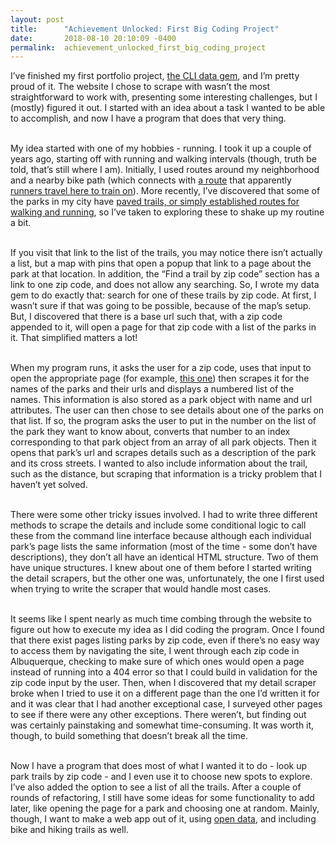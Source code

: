 ```yaml
---
layout: post
title:      "Achievement Unlocked: First Big Coding Project"
date:       2018-08-10 20:10:09 -0400
permalink:  achievement_unlocked_first_big_coding_project
---
```



I’ve finished my first portfolio project, <a href="https://github.com/DMCatanach/burque-trails-cli-app">the CLI data gem</a>, and I’m pretty proud of it. The website I chose to scrape with wasn’t the most straightforward to work with, presenting some interesting challenges, but I (mostly) figured it out. I started with an idea about a task I wanted to be able to accomplish, and now I have a program that does that very thing. </br></br>


My idea started with one of my hobbies - running. I took it up a couple of years ago, starting off with running and walking intervals (though, truth be told, that’s still where I am). Initially, I used routes around my neighborhood and a nearby bike path (which connects with <a href="https://m.strava.com/local/us/albuquerque/running/routes/1365?hl=en-US">a route</a> that apparently <a href="https://medium.com/great-runs/great-runs-in-albuquerque-new-mexico-b9bc56e80a6c">runners travel here to train on</a>). More recently, I’ve discovered that some of the parks in my city have <a href="http://www.cabq.gov/parksandrecreation/parks/prescription-trails/list-of-trails"> paved trails, or simply established routes for walking and running</a>, so I’ve taken to exploring these to shake up my routine a bit. </br></br>

	
If you visit that link to the list of the trails, you may notice there isn’t actually a list, but a map with pins that open a popup that link to a page about the park at that location. In addition, the “Find a trail by zip code” section has a link to one zip code, and does not allow any searching. So, I wrote my data gem to do exactly that: search for one of these trails by zip code. At first, I wasn’t sure if that was going to be possible, because of the map’s setup. But, I discovered that there is a base url such that, with a zip code appended to it, will open a page for that zip code with a list of the parks in it. That simplified matters a lot! </br></br>

	
When my program runs, it asks the user for a zip code, uses that input to open the appropriate page (for example, <a href="http://www.cabq.gov/parksandrecreation/parks/prescription-trails/87109">this one</a>) then scrapes it for the names of the parks and their urls and displays a numbered list of the names. This information is also stored as a park object with name and url attributes.  The user can then chose to see details about one of the parks on that list. If so, the program asks the user to put in the number on the list of the park they want to know about, converts that number to an index corresponding to that park object from an array of all park objects. Then it opens that park’s url and scrapes details such as a description of the park and its cross streets. I wanted to also include information about the trail, such as the distance, but scraping that information is a tricky problem that I haven’t yet solved. </br></br>


There were some other tricky issues involved. I had to write three different methods to scrape the details and include some conditional logic to call these from the command line interface because although each individual park’s page lists the same information (most of the time - some don’t have descriptions), they don’t all have an identical HTML structure. Two of them have unique structures. I knew about one of them before I started writing the detail scrapers, but the other one was, unfortunately, the one I first used when trying to write the scraper that would handle most cases. </br></br>


It seems like I spent nearly as much time combing through the website to figure out how to execute my idea as I did coding the program. Once I found that there exist pages listing parks by zip code, even if there’s no easy way to access them by navigating the site, I went through each zip code in Albuquerque, checking to make sure of which ones would open a page instead of running into a 404 error so that I could build in validation for the zip code input by the user. Then, when I discovered that my detail scraper broke when I tried to use it on a different page than the one I’d written it for and it was clear that I had another exceptional case, I surveyed other pages to see if there were any other exceptions. There weren’t, but finding out was certainly painstaking and somewhat time-consuming. It was worth it, though, to build something that doesn’t break all the time. </br></br>


Now I have a program that does most of what I wanted it to do - look up park trails by zip code - and I even use it to choose new spots to explore. I’ve also added the option to see a list of all the trails. After a couple of rounds of refactoring, I still have some ideas for some functionality to add later, like opening the page for a park and choosing one at random. Mainly, though, I want to make a web app out of it, using <a href="http://www.cabq.gov/abq-data/">open data</a>, and including bike and hiking trails as well. 

